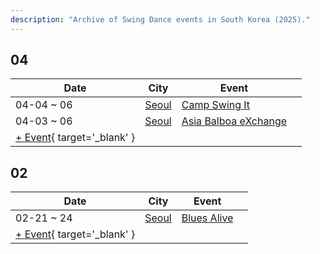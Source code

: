 ```yaml
---
description: "Archive of Swing Dance events in South Korea (2025)."
---
```


## 04

| Date | City | Event | |
| --- | --- | --- | --- |
| 04-04 ~ 06 | [Seoul](by_city.md#seoul) | [Camp Swing It](camp-swing-it-2025.md) |  |
| 04-03 ~ 06 | [Seoul](by_city.md#seoul) | [Asia Balboa eXchange](asia-balboa-exchange-2025.md) |  |
| [+ Event](https://github.com/swingdance/events/issues/new?assignees=&labels=add+event&projects=&template=02-add_entity.yml&title=%5B2025%2Fkr%5D%20%3CName%3E&region=kr&province=&city=&org_id=&date_starts=2025-04-&date_ends=2025-04-){ target='_blank' }

## 02

| Date | City | Event | |
| --- | --- | --- | --- |
| 02-21 ~ 24 | [Seoul](by_city.md#seoul) | [Blues Alive](blues-alive-2025.md) |  |
| [+ Event](https://github.com/swingdance/events/issues/new?assignees=&labels=add+event&projects=&template=02-add_entity.yml&title=%5B2025%2Fkr%5D%20%3CName%3E&region=kr&province=&city=&org_id=&date_starts=2025-02-&date_ends=2025-02-){ target='_blank' }
